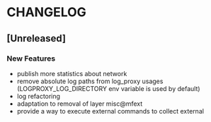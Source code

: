 # CHANGELOG


## [Unreleased]

### New Features
- publish more statistics about network
- remove absolute log paths from log_proxy usages (LOGPROXY_LOG_DIRECTORY env variable is used by default)
- log refactoring
- adaptation to removal of layer misc@mfext
- provide a way to execute external commands to collect external






